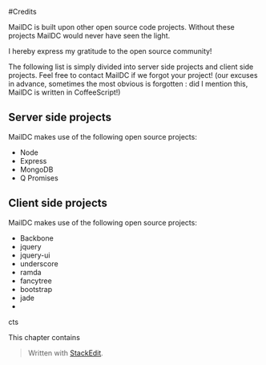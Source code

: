 #Credits

MailDC is built upon other open source code projects. Without these projects MailDC would never have seen the light. 

I hereby express my gratitude to the open source community! 

The following list is simply divided into server side projects and client side projects. Feel free to contact MailDC if we forgot your project! (our excuses in advance, sometimes the most obvious is forgotten : did I mention this, MailDC is written in CoffeeScript!)



Server side projects
-------

MailDC makes use of the following open source projects:

 - Node
 - Express
 - MongoDB
 - Q Promises




Client side projects
--------------------

 MailDC makes use of the following open source projects:

 - Backbone
 - jquery
 - jquery-ui
 - underscore
 - ramda
 - fancytree
 - bootstrap
 - jade
 - 

cts

This chapter contains 


> Written with [StackEdit](https://stackedit.io/).